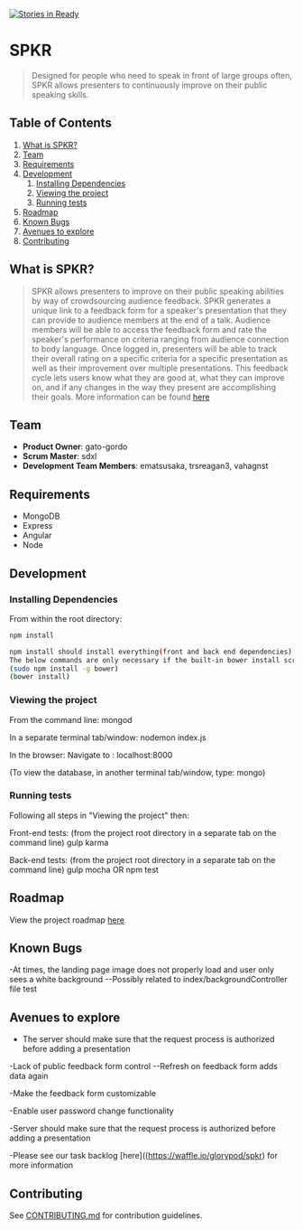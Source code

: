 [![Stories in Ready](https://badge.waffle.io/glorypod/spkr.png?label=ready&title=Ready)](https://waffle.io/glorypod/spkr)
# SPKR

  > Designed for people who need to speak in front of large groups often, SPKR allows presenters to continuously improve on their public speaking skills.


## Table of Contents

1. [What is SPKR?](#what-is-spkr)
1. [Team](#team)
1. [Requirements](#requirements)
1. [Development](#development)
    1. [Installing Dependencies](#installing-dependencies)
    1. [Viewing the project](#viewing-the-project)
    1. [Running tests](#running-tests)
1. [Roadmap](#roadmap)
1. [Known Bugs](#known-bugs)
1. [Avenues to explore](#avenues-to-explore)
1. [Contributing](#contributing)


## What is SPKR?

> SPKR allows presenters to improve on their public speaking abilities by way of crowdsourcing audience feedback. SPKR generates a unique link to a feedback form for a speaker's presentation that they can provide to audience members at the end of a talk. Audience members will be able to access the feedback form and rate the speaker's performance on criteria ranging from audience connection to body language. 
Once logged in, presenters will be able to track their overall rating on a specific criteria for a specific presentation as well as their improvement over multiple presentations. This feedback cycle lets users know what they are good at, what they can improve on, and if any changes in the way they present are accomplishing their goals. More information can be found [here](https://github.com/glorypod/spkr/blob/master/_PRESS-RELEASE.md)

## Team

  - __Product Owner__: gato-gordo
  - __Scrum Master__: sdxl
  - __Development Team Members__: ematsusaka, trsreagan3, vahagnst 
  
## Requirements
- MongoDB
- Express 
- Angular 
- Node 

## Development

### Installing Dependencies

From within the root directory:

```sh
npm install

npm install should install everything(front and back end dependencies) that is needed for the project.
The below commands are only necessary if the built-in bower install script fails.
(sudo npm install -g bower) 
(bower install)
```

### Viewing the project

From the command line:
mongod

In a separate terminal tab/window:
nodemon index.js

In the browser:
Navigate to : 
localhost:8000

(To view the database, in another terminal tab/window, type:
mongo)

### Running tests
Following all steps in "Viewing the project" then:

Front-end tests: 
(from the project root directory in a separate tab on the command line)
gulp karma

Back-end tests:
(from the project root directory in a separate tab on the command line)
gulp mocha OR npm test

## Roadmap

View the project roadmap [here](https://github.com/glorypod/spkr/issues)

## Known Bugs

-At times, the landing page image does not properly load and user only sees a white background
  --Possibly related to index/backgroundController file test

## Avenues to explore
- The server should make sure that the request process is authorized before adding a presentation

-Lack of public feedback form control
  --Refresh on feedback form adds data again

-Make the feedback form customizable

-Enable user password change functionality

-Server should make sure that the request process is authorized before adding a presentation

-Please see our task backlog [here]((https://waffle.io/glorypod/spkr) for more information

## Contributing

See [CONTRIBUTING.md](https://github.com/glorypod/spkr/blob/master/_CONTRIBUTING.md) for contribution guidelines.
